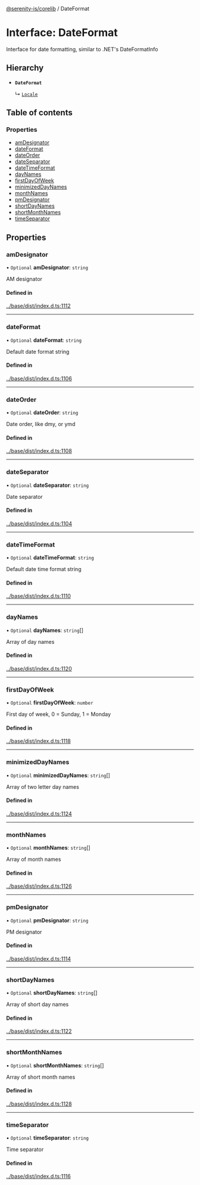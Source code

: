 [@serenity-is/corelib](../README.md) / DateFormat

# Interface: DateFormat

Interface for date formatting, similar to .NET's DateFormatInfo

## Hierarchy

- **`DateFormat`**

  ↳ [`Locale`](Locale.md)

## Table of contents

### Properties

- [amDesignator](DateFormat.md#amdesignator)
- [dateFormat](DateFormat.md#dateformat)
- [dateOrder](DateFormat.md#dateorder)
- [dateSeparator](DateFormat.md#dateseparator)
- [dateTimeFormat](DateFormat.md#datetimeformat)
- [dayNames](DateFormat.md#daynames)
- [firstDayOfWeek](DateFormat.md#firstdayofweek)
- [minimizedDayNames](DateFormat.md#minimizeddaynames)
- [monthNames](DateFormat.md#monthnames)
- [pmDesignator](DateFormat.md#pmdesignator)
- [shortDayNames](DateFormat.md#shortdaynames)
- [shortMonthNames](DateFormat.md#shortmonthnames)
- [timeSeparator](DateFormat.md#timeseparator)

## Properties

### amDesignator

• `Optional` **amDesignator**: `string`

AM designator

#### Defined in

[../base/dist/index.d.ts:1112](https://github.com/serenity-is/serenity/blob/master/packages/base/dist/index.d.ts#L1112)

___

### dateFormat

• `Optional` **dateFormat**: `string`

Default date format string

#### Defined in

[../base/dist/index.d.ts:1106](https://github.com/serenity-is/serenity/blob/master/packages/base/dist/index.d.ts#L1106)

___

### dateOrder

• `Optional` **dateOrder**: `string`

Date order, like dmy, or ymd

#### Defined in

[../base/dist/index.d.ts:1108](https://github.com/serenity-is/serenity/blob/master/packages/base/dist/index.d.ts#L1108)

___

### dateSeparator

• `Optional` **dateSeparator**: `string`

Date separator

#### Defined in

[../base/dist/index.d.ts:1104](https://github.com/serenity-is/serenity/blob/master/packages/base/dist/index.d.ts#L1104)

___

### dateTimeFormat

• `Optional` **dateTimeFormat**: `string`

Default date time format string

#### Defined in

[../base/dist/index.d.ts:1110](https://github.com/serenity-is/serenity/blob/master/packages/base/dist/index.d.ts#L1110)

___

### dayNames

• `Optional` **dayNames**: `string`[]

Array of day names

#### Defined in

[../base/dist/index.d.ts:1120](https://github.com/serenity-is/serenity/blob/master/packages/base/dist/index.d.ts#L1120)

___

### firstDayOfWeek

• `Optional` **firstDayOfWeek**: `number`

First day of week, 0 = Sunday, 1 = Monday

#### Defined in

[../base/dist/index.d.ts:1118](https://github.com/serenity-is/serenity/blob/master/packages/base/dist/index.d.ts#L1118)

___

### minimizedDayNames

• `Optional` **minimizedDayNames**: `string`[]

Array of two letter day names

#### Defined in

[../base/dist/index.d.ts:1124](https://github.com/serenity-is/serenity/blob/master/packages/base/dist/index.d.ts#L1124)

___

### monthNames

• `Optional` **monthNames**: `string`[]

Array of month names

#### Defined in

[../base/dist/index.d.ts:1126](https://github.com/serenity-is/serenity/blob/master/packages/base/dist/index.d.ts#L1126)

___

### pmDesignator

• `Optional` **pmDesignator**: `string`

PM designator

#### Defined in

[../base/dist/index.d.ts:1114](https://github.com/serenity-is/serenity/blob/master/packages/base/dist/index.d.ts#L1114)

___

### shortDayNames

• `Optional` **shortDayNames**: `string`[]

Array of short day names

#### Defined in

[../base/dist/index.d.ts:1122](https://github.com/serenity-is/serenity/blob/master/packages/base/dist/index.d.ts#L1122)

___

### shortMonthNames

• `Optional` **shortMonthNames**: `string`[]

Array of short month names

#### Defined in

[../base/dist/index.d.ts:1128](https://github.com/serenity-is/serenity/blob/master/packages/base/dist/index.d.ts#L1128)

___

### timeSeparator

• `Optional` **timeSeparator**: `string`

Time separator

#### Defined in

[../base/dist/index.d.ts:1116](https://github.com/serenity-is/serenity/blob/master/packages/base/dist/index.d.ts#L1116)
